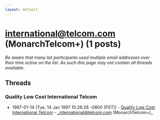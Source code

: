 ```yaml
---
layout: default
---
```


# international@telcom.com (MonarchTelcom+) (1 posts)

_Be aware that many list participants used multiple email addresses over their time active on the list. As such this page may not contain all threads available._

## Threads

### Quality Low Cost International Telcom
+ 1997-01-14 (Tue, 14 Jan 1997 15:26:26 -0800 (PST)) - [Quality Low Cost International Telcom](/archive/1997/01/ae241b181f723dd1f98f605f8516c13b4da91937a01c28267b1874b4c3275a63) - _international@telcom.com (MonarchTelcom+)_

